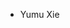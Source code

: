 <!---
- 👋 Hi, I’m @mc451742
- 👀 I’m interested in ...
- 🌱 I’m currently learning ...
- 💞️ I’m looking to collaborate on ...
- 📫 How to reach me ...
- 😄 Pronouns: ...
- ⚡ Fun fact: ...
--->

<!---
mc451742/mc451742 is a ✨ special ✨ repository because its `README.md` (this file) appears on your GitHub profile.
You can click the Preview link to take a look at your changes.
--->

<!---
- (Hons) B.Eng. in Computer Science and Electronics at University of Bristol [GitHub](https://github.com/yumu987)
- Currently, M.Sc. in Computer Science student at University of Macau [GitHub](https://github.com/mc451742)
--->

- Yumu Xie
